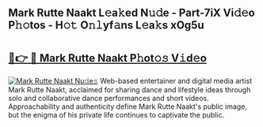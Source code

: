 ## Mark Rutte Naakt L𝚎a𝚔ed N𝚞𝚍e - Part-7iX Vi𝚍𝚎o P𝚑𝚘tos - H𝚘𝚝 O𝚗𝚕yf𝚊ns L𝚎a𝚔s xOg5u

# <h2><a href="http://kfb6d07.oniu.top/?m=Mark+Rutte+Naakt">🔗👉 🔴 Mark Rutte Naakt P𝚑ot𝚘𝚜 V𝚒d𝚎o</a></h2>

[![Mark Rutte Naakt Nu𝚍e𝚜](https://i.imgur.com/0qMVB7G.gif)](http://kfb6d07.oniu.top/?m=Mark+Rutte+Naakt)
Web-based entertainer and digital media artist Mark Rutte Naakt, acclaimed for sharing dance and lifestyle ideas through solo and collaborative dance performances and short videos. Approachability and authenticity define Mark Rutte Naakt's public image, but the enigma of his private life continues to captivate the public.  
